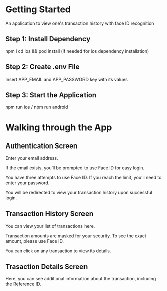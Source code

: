 # Getting Started

An application to view one's transaction history with face ID recognition

## Step 1: Install Dependency

npm i
cd ios && pod install (if needed for ios dependency installation)

## Step 2: Create .env File

Insert APP_EMAIL and APP_PASSWORD key with its values

## Step 3: Start the Application

npm run ios / npm run android

# Walking through the App

## Authentication Screen

Enter your email address.

If the email exists, you’ll be prompted to use Face ID for easy login.

You have three attempts to use Face ID. If you reach the limit, you’ll need to enter your password.

You will be redirected to view your transaction history upon successful login.

## Transaction History Screen

You can view your list of transactions here.

Transaction amounts are masked for your security. To see the exact amount, please use Face ID.

You can click on any transaction to view its details.

## Trasaction Details Screen

Here, you can see additional information about the transaction, including the Reference ID.
